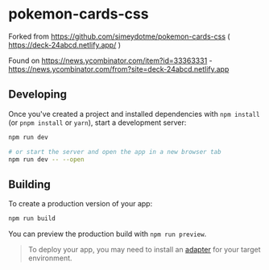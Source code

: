# pokemon-cards-css

Forked from https://github.com/simeydotme/pokemon-cards-css ( https://deck-24abcd.netlify.app/ )

Found on https://news.ycombinator.com/item?id=33363331 - https://news.ycombinator.com/from?site=deck-24abcd.netlify.app

## Developing

Once you've created a project and installed dependencies with `npm install` (or `pnpm install` or `yarn`), start a development server:

```bash
npm run dev

# or start the server and open the app in a new browser tab
npm run dev -- --open
```

## Building

To create a production version of your app:

```bash
npm run build
```

You can preview the production build with `npm run preview`.

> To deploy your app, you may need to install an [adapter](https://kit.svelte.dev/docs/adapters) for your target environment.
